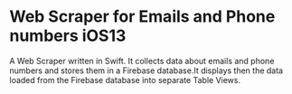 # Web Scraper for Emails and Phone numbers iOS13
A Web Scraper written in Swift. It collects data about emails and phone numbers and stores them in a Firebase database.It displays then the data loaded from the Firebase database into separate Table Views.

